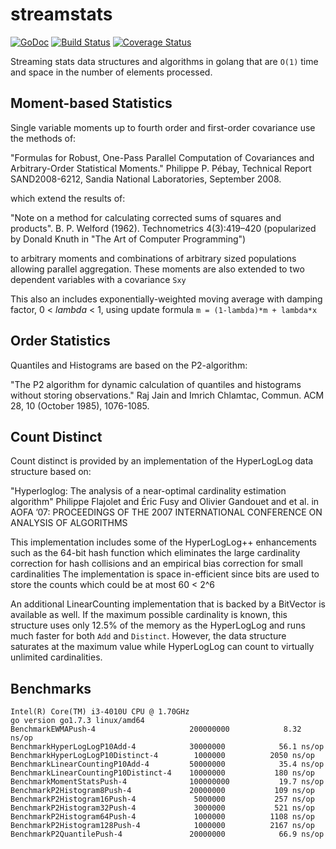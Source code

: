 # streamstats
[![GoDoc](https://godoc.org/github.com/bmkessler/streamstats?status.svg)](https://godoc.org/github.com/bmkessler/streamstats)
[![Build Status](https://travis-ci.org/bmkessler/streamstats.svg?branch=master)](https://travis-ci.org/bmkessler/streamstats)
[![Coverage Status](https://coveralls.io/repos/github/bmkessler/streamstats/badge.svg?branch=coveralls)](https://coveralls.io/github/bmkessler/streamstats?branch=coveralls)

Streaming stats data structures and algorithms in golang that are `O(1)` time and space in the number of elements processed.

## Moment-based Statistics
Single variable moments up to fourth order and first-order covariance use the methods of:

"Formulas for Robust, One-Pass Parallel Computation of Covariances and Arbitrary-Order Statistical Moments." 
Philippe P. Pébay,
Technical Report SAND2008-6212, Sandia National Laboratories, September 2008.

which extend the results of:

"Note on a method for calculating corrected sums of squares and products". 
 B. P. Welford (1962).
 Technometrics 4(3):419–420
(popularized by Donald Knuth in "The Art of Computer Programming") 

to arbitrary moments and combinations of arbitrary sized populations allowing parallel aggregation.
These moments are also extended to two dependent variables with a covariance `Sxy`

This also an includes exponentially-weighted moving average with damping factor, 0 < *lambda* < 1, 
using update formula `m = (1-lambda)*m + lambda*x`

## Order Statistics

Quantiles and Histograms are based on the P2-algorithm:

"The P2 algorithm for dynamic calculation of quantiles and histograms without storing observations."
Raj Jain and Imrich Chlamtac,
Commun. ACM 28, 10 (October 1985), 1076-1085.

## Count Distinct

Count distinct is provided by an implementation of the HyperLogLog data structure based on:

"Hyperloglog: The analysis of a near-optimal cardinality estimation algorithm"
Philippe Flajolet and Éric Fusy and Olivier Gandouet and et al.
in AOFA ’07: PROCEEDINGS OF THE 2007 INTERNATIONAL CONFERENCE ON ANALYSIS OF ALGORITHMS

This implementation includes some of the HyperLogLog++ enhancements such as the 64-bit hash function
which eliminates the large cardinality correction for hash collisions and an empirical bias correction for small cardinalities
The implementation is space in-efficient since bits are used to store the counts which could be at most 60 < 2^6

An additional LinearCounting implementation that is backed by a BitVector is available as well.  If the maximum possible 
cardinality is known, this structure uses only 12.5% of the memory as the HyperLogLog and runs much faster for both `Add` and `Distinct`.
However, the data structure saturates at the maximum value while HyperLogLog can count to virtually unlimited cardinalities.

## Benchmarks
```
Intel(R) Core(TM) i3-4010U CPU @ 1.70GHz
go version go1.7.3 linux/amd64
BenchmarkEWMAPush-4                    	200000000	         8.32 ns/op
BenchmarkHyperLogLogP10Add-4           	30000000	        56.1 ns/op
BenchmarkHyperLogLogP10Distinct-4      	 1000000	      2050 ns/op
BenchmarkLinearCountingP10Add-4        	50000000	        35.4 ns/op
BenchmarkLinearCountingP10Distinct-4   	10000000	       180 ns/op
BenchmarkMomentStatsPush-4             	100000000	        19.7 ns/op
BenchmarkP2Histogram8Push-4            	20000000	       109 ns/op
BenchmarkP2Histogram16Push-4           	 5000000	       257 ns/op
BenchmarkP2Histogram32Push-4           	 3000000	       521 ns/op
BenchmarkP2Histogram64Push-4           	 1000000	      1108 ns/op
BenchmarkP2Histogram128Push-4          	 1000000	      2167 ns/op
BenchmarkP2QuantilePush-4              	20000000	        66.9 ns/op
```
